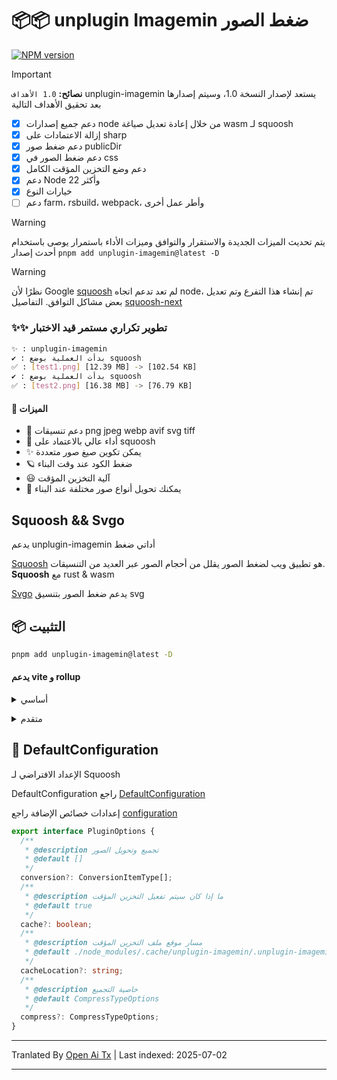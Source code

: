 # 📦📦 unplugin Imagemin ضغط الصور

[![NPM version](https://img.shields.io/npm/v/unplugin-imagemin?color=a1b858&label=)](https://www.npmjs.com/package/unplugin-imagemin)

> [!IMPORTANT]
> **نصائح:**
> `1.0 الأهداف` unplugin-imagemin يستعد لإصدار النسخة 1.0، وسيتم إصدارها بعد تحقيق الأهداف التالية

- [x] دعم جميع إصدارات node من خلال إعادة تعديل صياغة wasm لـ squoosh
- [x] إزالة الاعتمادات على sharp
- [x] دعم ضغط صور publicDir
- [x] دعم ضغط الصور في css
- [x] دعم وضع التخزين المؤقت الكامل
- [x] دعم Node 22 وأكثر
- [x] خيارات النوع
- [ ] دعم farm، rsbuild، webpack، وأطر عمل أخرى

> [!WARNING]
يتم تحديث الميزات الجديدة والاستقرار والتوافق وميزات الأداء باستمرار
يوصى باستخدام أحدث إصدار  `pnpm add unplugin-imagemin@latest -D`

> [!WARNING]
نظرًا لأن Google [squoosh](https://github.com/GoogleChromeLabs/squoosh) لم تعد تدعم اتجاه node، تم إنشاء هذا التفرع وتم تعديل بعض مشاكل التوافق. التفاصيل [squoosh-next](https://github.com/ErKeLost/squoosh-node-latest)

### ✨✨ تطوير تكراري مستمر قيد الاختبار

```bash
✨ : unplugin-imagemin
✔ : بدأت العملية بوضع squoosh
✅ : [test1.png] [12.39 MB] -> [102.54 KB]
✔ : بدأت العملية بوضع squoosh
✅ : [test2.png] [16.38 MB] -> [76.79 KB]
```

#### 🌈 الميزات

- 🍰 دعم تنسيقات png jpeg webp avif svg tiff
- 🦾 أداء عالي بالاعتماد على squoosh
- ✨ يمكن تكوين صيغ صور متعددة
- 🪐 ضغط الكود عند وقت البناء
- 😃 آلية التخزين المؤقت
- 🌈 يمكنك تحويل أنواع صور مختلفة عند البناء

## Squoosh && Svgo

يدعم unplugin-imagemin أداتي ضغط

[Squoosh](https://github.com/GoogleChromeLabs/squoosh) هو تطبيق ويب لضغط الصور يقلل من أحجام الصور عبر العديد من التنسيقات.
**Squoosh** مع rust & wasm

[Svgo](https://github.com/svg/svgo) يدعم ضغط الصور بتنسيق svg

## 📦 التثبيت

```bash
pnpm add unplugin-imagemin@latest -D
```

#### يدعم vite و rollup

<details>
<summary>أساسي</summary><br>

```ts
import { defineConfig } from 'vite';
import vue from '@vitejs/plugin-vue';
import imagemin from 'unplugin-imagemin/vite';
// https://vitejs.dev/config/
export default defineConfig({
  plugins: [vue(), imagemin()],
});
```

<br></details>

<details>
<summary>متقدم</summary><br>

```ts
iimport { defineConfig } from 'vite';
import vue from '@vitejs/plugin-vue';
import imagemin from 'unplugin-imagemin/vite';
// https://vitejs.dev/config/
export default defineConfig({
  plugins: [
    vue(),
    imagemin({
      // الافتراضي true
      cache: false,
      // خيارات التكوين الافتراضية لضغط الصور المختلفة
      compress: {
        jpg: {
          quality: 10,
        },
        jpeg: {
          quality: 10,
        },
        png: {
          quality: 10,
        },
```typescript
        webp: {
          quality: 10,
        },
      },
      conversion: [
        { from: 'jpeg', to: 'webp' },
        { from: 'png', to: 'webp' },
        { from: 'JPG', to: 'jpeg' },
      ],
    }),
  ],
});

```

<br></details>

## 🌸 DefaultConfiguration

الإعداد الافتراضي لـ Squoosh

DefaultConfiguration راجع [DefaultConfiguration](https://github.com/ErKeLost/unplugin-imagemin/blob/main/src/core/compressOptions.ts)

إعدادات خصائص الإضافة راجع [configuration](https://github.com/ErKeLost/unplugin-imagemin/blob/main/src/core/types/index.ts)

```typescript
export interface PluginOptions {
  /**
   * @description تجميع وتحويل الصور
   * @default []
   */
  conversion?: ConversionItemType[];
  /**
   * @description ما إذا كان سيتم تفعيل التخزين المؤقت
   * @default true
   */
  cache?: boolean;
  /**
   * @description مسار موقع ملف التخزين المؤقت
   * @default ./node_modules/.cache/unplugin-imagemin/.unplugin-imagemin-cache
   */
  cacheLocation?: string;
  /**
   * @description خاصية التجميع
   * @default CompressTypeOptions
   */
  compress?: CompressTypeOptions;
}
```

---

Tranlated By [Open Ai Tx](https://github.com/OpenAiTx/OpenAiTx) | Last indexed: 2025-07-02

---